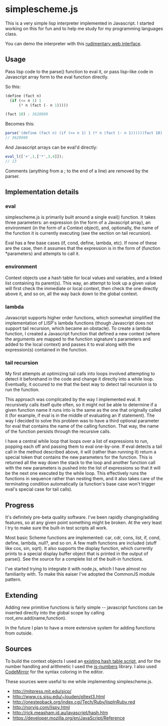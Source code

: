 simplescheme.js
===============

This is a very simple lisp interpreter implemented in Javascript. I started working on this for fun and to help me study for my programming languages class.

You can demo the interpreter with this [rudimentary web interface](http://gaia.ecs.csus.edu/~vollmerm/simplescheme.js/).

Usage
-----

Pass lisp code to the parse() function to eval it, or pass lisp-like code in Javascript array form to the eval function directly.

So this:

```scheme
(define (fact n)
  (if (<= n 1) 1
      (* n (fact (- n 1)))))

(fact 10) ; 3628800
```

Becomes this:

```javascript
parse('(define (fact n) (if (<= n 1) 1 (* n (fact (- n 1)))))(fact 10)');
// 3629900
```

And Javascript arrays can be eval'd directly:

```javascript
eval_l(['+',1,['*',3,4]]);
// 13
```

Comments (anything from a ; to the end of a line) are removed by the parser.

Implementation details
----------------------

### eval

simplescheme.js is primarily built around a single eval() function. It takes three parameters: an expression (in the form of a Javascript array), an environment (in the form of a Context object), and, optionally, the name of the function it is currently executing (see the section on tail recursion).

Eval has a few base cases (if, cond, define, lambda, etc). If none of these are the case, then it assumes that the expression is in the form of (function *parameters) and attempts to call it.

### environment

Context objects use a hash table for local values and variables, and a linked list containing its parent(s). This way, an attempt to look up a given value will first check the immediate or local context, then check the one directly above it, and so on, all the way back down to the global context.

### lambda

Javascript supports higher order functions, which somewhat simplified the implementation of LISP's lambda functions (though Javascript does not support tail recursion, which became an obstacle). To create a lambda function, I created a Javascript function that defined a new context (where the arguments are mapped to the function signature's parameters and added to the local context) and passes it to eval along with the expression(s) contained in the function. 

### tail recursion

My first attempts at optimizing tail calls into loops involved attempting to detect it beforehand in the code and change it directly into a while loop. Eventually, it occured to me that the best way to detect tail recursion is to run the function.

This approach was complicated by the way I implemented eval. It recursively calls itself quite often, so it might not be able to determine if a given function name it runs into is the same as the one that originally called it (for example, if eval is in the middle of evaluating an if statement). The way I decided to solve this problem was to have a third optional parameter for eval that contains the name of the calling function. That way, the name of the function persists through the recursive calls.

I have a central while loop that loops over a list of expressions to run, popping each off and passing them to eval one-by-one. If eval detects a tail call in the method described above, it will (rather than running it) return a special token that contains the new parameters for the function. This is returned all the way down the stack to the loop and another function call with the new parameters is pushed into the list of expressions so that it will be the next one executed by the while loop. This effectively runs the functions in sequence rather than nesting them, and it also takes care of the terminating condition automatically (a function's base case won't trigger eval's special case for tail calls).


Progress
--------

It's definitely pre-beta quality software. I've been rapidly changing/adding features, so at any given point something might be broken. At the very least I try to make sure the built-in test scripts all work.

Most basic Scheme functions are implemented: car, cdr, cons, list, if, cond, define, lambda, null?, and so on. A few math functions are included (stuff like cos, sin, sqrt). It also supports the display function, which currently prints to a special display buffer object that is printed in the output of parse(). See the source for a complete list of the built-in functions.

I've started trying to integrate it with node.js, which I have almost no familiarity with. To make this eaiser I've adopted the CommonJS module pattern.

Extending
---------

Adding new primitive functions is fairly simple -- javascript functions can be inserted directly into the global scope by calling root_env.add(name,function).

In the future I plan to have a more extensive system for adding functions from outside.

Sources
-------

To build the context objects I used an [existing hash table script](http://rick.measham.id.au/javascript/hash.htm), and for the number handling and arithmetic I used the [js-numbers](https://github.com/dyoo/js-numbers) library. I also used [CodeMirror](http://codemirror.net/) for the syntax coloring in the editor.

These sources were useful to me while implementing simplescheme.js.

 * http://mitpress.mit.edu/sicp/
 * http://www.cs.sjsu.edu/~louden/pltext3.html
 * http://onestepback.org/index.cgi/Tech/Ruby/lispInRuby.red
 * http://norvig.com/lispy.html
 * http://rick.measham.id.au/javascript/hash.htm
 * https://developer.mozilla.org/en/JavaScript/Reference
